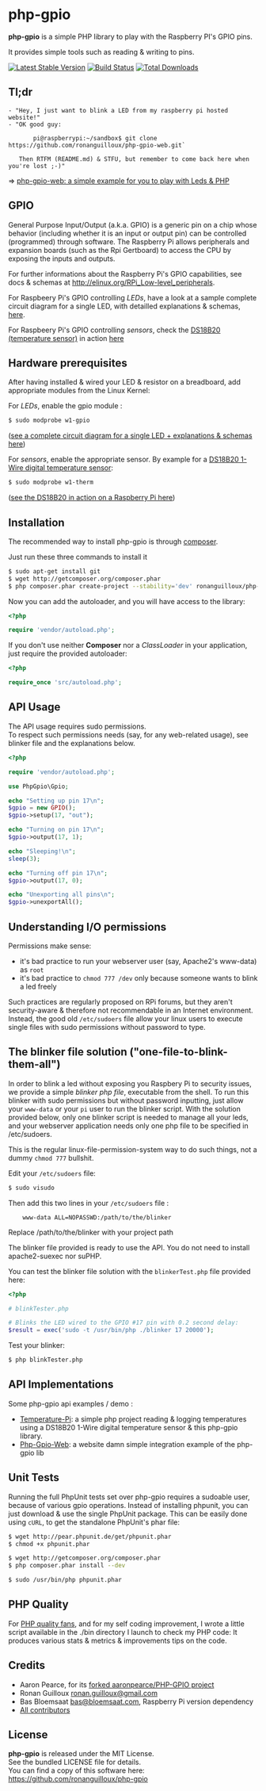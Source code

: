 php-gpio
========


**php-gpio** is a simple PHP library to play with the Raspberry PI's GPIO pins.

It provides simple tools such as reading & writing to pins.

[![Latest Stable Version](https://poser.pugx.org/ronanguilloux/php-gpio/v/stable.png)](https://packagist.org/packages/ronanguilloux/php-gpio) [![Build Status](https://secure.travis-ci.org/ronanguilloux/php-gpio.png?branch=master)](http://travis-ci.org/ronanguilloux/php-gpio) [![Total Downloads](https://poser.pugx.org/ronanguilloux/php-gpio/downloads.png)](https://packagist.org/packages/ronanguilloux/php-gpio)

Tl;dr
-----

```
- "Hey, I just want to blink a LED from my raspberry pi hosted website!"
- "OK good guy:

       pi@raspberrypi:~/sandbox$ git clone https://github.com/ronanguilloux/php-gpio-web.git`
       
   Then RTFM (README.md) & STFU, but remember to come back here when you're lost ;-)"
```

=> [php-gpio-web: a simple example for you to play with Leds & PHP](https://github.com/ronanguilloux/php-gpio-web)


GPIO
----

General Purpose Input/Output (a.k.a. GPIO) is a generic pin on a chip whose behavior
(including whether it is an input or output pin) can be controlled (programmed) through software.
The Raspberry Pi allows peripherals and expansion boards (such as the Rpi Gertboard)
to access the CPU by exposing the inputs and outputs.

For further informations about the Raspberry Pi's GPIO capabilities, see docs & schemas at http://elinux.org/RPi_Low-level_peripherals.

For Raspbeery Pi's GPIO controlling *LEDs*, have a look at a sample complete circuit diagram for a single LED,
with detailled explanations & schemas, [here](https://projects.drogon.net/raspberry-pi/gpio-examples/tux-crossing/gpio-examples-1-a-single-led/).

For Raspbeery Pi's GPIO controlling *sensors*, check the [DS18B20 (temperature sensor)](http://learn.adafruit.com/adafruits-raspberry-pi-lesson-11-ds18b20-temperature-sensing/overview) in action [here](https://github.com/ronanguilloux/temperature-pi)


Hardware prerequisites
----------------------

After having installed & wired your LED & resistor on a breadboard, 
add appropriate modules from the Linux Kernel:

For *LEDs*, enable the gpio module :

``` bash
$ sudo modprobe w1-gpio
```

([see a complete circuit diagram for a single LED + explanations & schemas here](https://projects.drogon.net/raspberry-pi/gpio-examples/tux-crossing/gpio-examples-1-a-single-led/))

For *sensors*, enable the appropriate sensor.
By example for a [DS18B20 1-Wire digital temperature sensor](http://learn.adafruit.com/adafruits-raspberry-pi-lesson-11-ds18b20-temperature-sensing/overview):

``` bash
$ sudo modprobe w1-therm
```

([see the DS18B20 in action on a Raspberry Pi here](https://github.com/ronanguilloux/temperature-pi))

Installation
------------

The recommended way to install php-gpio is through [composer](http://getcomposer.org).

Just run these three commands to install it

``` bash
$ sudo apt-get install git
$ wget http://getcomposer.org/composer.phar
$ php composer.phar create-project --stability='dev' ronanguilloux/php-gpio intoYourPath
```

Now you can add the autoloader, and you will have access to the library:

``` php
<?php

require 'vendor/autoload.php';
```

If you don't use neither **Composer** nor a _ClassLoader_ in your application, just require the provided autoloader:

``` php
<?php

require_once 'src/autoload.php';
```


API Usage
---------

The API usage requires sudo permissions.  
To respect such permissions needs (say, for any web-related usage), see blinker file and the explanations below.

``` php
<?php

require 'vendor/autoload.php';

use PhpGpio\Gpio;

echo "Setting up pin 17\n";
$gpio = new GPIO();
$gpio->setup(17, "out");

echo "Turning on pin 17\n";
$gpio->output(17, 1);

echo "Sleeping!\n";
sleep(3);

echo "Turning off pin 17\n";
$gpio->output(17, 0);

echo "Unexporting all pins\n";
$gpio->unexportAll();
```


Understanding I/O permissions
-----------------------------

Permissions make sense:
* it's bad practice to run your webserver user (say, Apache2's www-data) as `root`
* it's bad practice to `chmod 777 /dev` only because someone wants to blink a led freely

Such practices are regularly proposed on RPi forums, but they aren't security-aware 
& therefore not recommendable in an Internet environment.
Instead, the good old `/etc/sudoers` file allow your linux users to execute single files 
with sudo permissions without password to type.


The blinker file solution ("one-file-to-blink-them-all")
--------------------------------------------------------

In order to blink a led without exposing you Raspbery Pi to security issues,
we provide a simple *blinker php file*, executable from the shell.
To run this blinker with sudo permissions but without password inputting,
just allow your `www-data` or your `pi` user to run the blinker script.
With the solution provided below, only one blinker script is needed to manage all your leds,
and your webserver application needs only one php file to be specified in /etc/sudoers.

This is the regular linux-file-permission-system way to do such things, not a dummy `chmod 777` bullshit.

Edit your `/etc/sudoers` file:

``` bash
$ sudo visudo
```

Then add this two lines in your `/etc/sudoers` file :

```
    www-data ALL=NOPASSWD:/path/to/the/blinker
```

Replace /path/to/the/blinker with your project path

The blinker file provided is ready to use the API. You do not need to install apache2-suexec nor suPHP.

You can test the blinker file solution with the `blinkerTest.php` file provided here:

``` php
<?php

# blinkTester.php

# Blinks the LED wired to the GPIO #17 pin with 0.2 second delay:
$result = exec('sudo -t /usr/bin/php ./blinker 17 20000');
```

Test your blinker:

``` bash
$ php blinkTester.php
```


API Implementations
-------------------

Some php-gpio api examples / demo :

* [Temperature-Pi](https://github.com/ronanguilloux/temperature-pi): a simple php project reading & logging temperatures using a DS18B20 1-Wire digital temperature sensor & this php-gpio library.
* [Php-Gpio-Web](https://github.com/ronanguilloux/php-gpio-web): a website damn simple integration example of the php-gpio lib

Unit Tests
----------

Running the full PhpUnit tests set over php-gpio requires a sudoable user, because of various gpio operations.
Instead of installing phpunit, you can just download & use the single PhpUnit package.
This can be easily done using `cURL`, to get the standalone PhpUnit's phar file:

``` bash
$ wget http://pear.phpunit.de/get/phpunit.phar
$ chmod +x phpunit.phar
```
``` bash
$ wget http://getcomposer.org/composer.phar
$ php composer.phar install --dev
```
``` bash
$ sudo /usr/bin/php phpunit.phar
```


PHP Quality
-----------

For [PHP quality fans](http://phpqatools.org), and for my self coding improvement, I wrote a little script available in the ./bin directory I launch to check my PHP code: It produces various stats & metrics & improvements tips on the code.


Credits
-------

* Aaron Pearce, for its [forked aaronpearce/PHP-GPIO project](https://github.com/aaronpearce/PHP-GPIO)
* Ronan Guilloux <ronan.guilloux@gmail.com>
* Bas Bloemsaat <bas@bloemsaat.com>, Raspberry Pi version dependency
* [All contributors](https://github.com/ronanguilloux/php-gpio/contributors)


License
-------

**php-gpio** is released under the MIT License.  
See the bundled LICENSE file for details.  
You can find a copy of this software here: https://github.com/ronanguilloux/php-gpio
